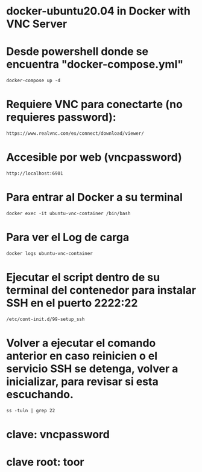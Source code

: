 # docker-ubuntu20.04 in Docker with VNC Server

# Desde powershell donde se encuentra "docker-compose.yml"
	docker-compose up -d

# Requiere VNC para conectarte (no requieres password):
	https://www.realvnc.com/es/connect/download/viewer/

# Accesible por web (vncpassword)
	http://localhost:6901 

# Para entrar al Docker a su terminal
	docker exec -it ubuntu-vnc-container /bin/bash

# Para ver el Log de carga
	docker logs ubuntu-vnc-container

# Ejecutar el script dentro de su terminal del contenedor para instalar SSH en el puerto 2222:22  
	/etc/cont-init.d/99-setup_ssh 

# Volver a ejecutar el comando anterior en caso reinicien o el servicio SSH se detenga, volver a inicializar, para revisar si esta escuchando.
	ss -tuln | grep 22

# clave: vncpassword
# clave root: toor

